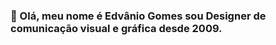 ### 👋 Olá, meu nome é Edvânio Gomes sou Designer de comunicação visual e gráfica desde 2009. 

<!--
**edvaniogs/edvaniogs** is a ✨ _special_ ✨ repository because its `README.md` (this file) appears on your GitHub profile.

Here are some ideas to get you started:

- 🔭 I’m currently working on na empresa Agreste Letreiros e Formas Design.
- 🌱 I’m currently learning linguagem de programação: Java, Mysql, etc.
- 👯 I’m looking to collaborate on projetos que possam me proporcionar desafios constantes.
- ⚡ Esperiência profissional avançada com photoshop, coreldraw e after effects.
- 📫 How to reach me: edvaniogomesdesign@gmail.com
-->

